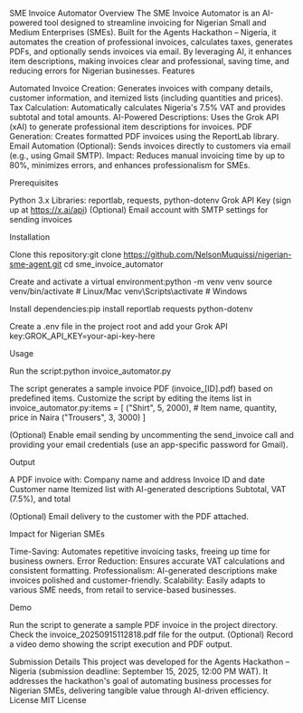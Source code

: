 SME Invoice Automator
Overview
The SME Invoice Automator is an AI-powered tool designed to streamline invoicing for Nigerian Small and Medium Enterprises (SMEs). Built for the Agents Hackathon – Nigeria, it automates the creation of professional invoices, calculates taxes, generates PDFs, and optionally sends invoices via email. By leveraging AI, it enhances item descriptions, making invoices clear and professional, saving time, and reducing errors for Nigerian businesses.
Features

Automated Invoice Creation: Generates invoices with company details, customer information, and itemized lists (including quantities and prices).
Tax Calculation: Automatically calculates Nigeria's 7.5% VAT and provides subtotal and total amounts.
AI-Powered Descriptions: Uses the Grok API (xAI) to generate professional item descriptions for invoices.
PDF Generation: Creates formatted PDF invoices using the ReportLab library.
Email Automation (Optional): Sends invoices directly to customers via email (e.g., using Gmail SMTP).
Impact: Reduces manual invoicing time by up to 80%, minimizes errors, and enhances professionalism for SMEs.

Prerequisites

Python 3.x
Libraries: reportlab, requests, python-dotenv
Grok API Key (sign up at https://x.ai/api)
(Optional) Email account with SMTP settings for sending invoices

Installation

Clone this repository:git clone <https://github.com/NelsonMuquissi/nigerian-sme-agent.git>
cd sme_invoice_automator


Create and activate a virtual environment:python -m venv venv
source venv/bin/activate  # Linux/Mac
venv\Scripts\activate     # Windows


Install dependencies:pip install reportlab requests python-dotenv


Create a .env file in the project root and add your Grok API key:GROK_API_KEY=your-api-key-here



Usage

Run the script:python invoice_automator.py


The script generates a sample invoice PDF (invoice_[ID].pdf) based on predefined items.
Customize the script by editing the items list in invoice_automator.py:items = [
    ("Shirt", 5, 2000),  # Item name, quantity, price in Naira
    ("Trousers", 3, 3000)
]


(Optional) Enable email sending by uncommenting the send_invoice call and providing your email credentials (use an app-specific password for Gmail).

Output

A PDF invoice with:
Company name and address
Invoice ID and date
Customer name
Itemized list with AI-generated descriptions
Subtotal, VAT (7.5%), and total


(Optional) Email delivery to the customer with the PDF attached.

Impact for Nigerian SMEs

Time-Saving: Automates repetitive invoicing tasks, freeing up time for business owners.
Error Reduction: Ensures accurate VAT calculations and consistent formatting.
Professionalism: AI-generated descriptions make invoices polished and customer-friendly.
Scalability: Easily adapts to various SME needs, from retail to service-based businesses.

Demo

Run the script to generate a sample PDF invoice in the project directory.
Check the invoice_20250915112818.pdf file for the output.
(Optional) Record a video demo showing the script execution and PDF output.

Submission Details
This project was developed for the Agents Hackathon – Nigeria (submission deadline: September 15, 2025, 12:00 PM WAT). It addresses the hackathon's goal of automating business processes for Nigerian SMEs, delivering tangible value through AI-driven efficiency.
License
MIT License